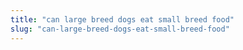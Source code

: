 ```yaml
---
title: "can large breed dogs eat small breed food"
slug: "can-large-breed-dogs-eat-small-breed-food"
---
```


